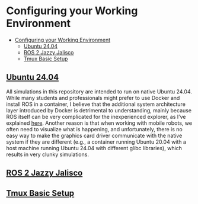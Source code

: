 # Configuring your Working Environment

- [Configuring your Working Environment](#configuring-your-working-environment)
  - [Ubuntu 24.04](#ubuntu-2404)
  - [ROS 2 Jazzy Jalisco](#ros-2-jazzy-jalisco)
  - [Tmux Basic Setup](#tmux-basic-setup)

## [Ubuntu 24.04](#ubuntu-2404)

All simulations in this repository are intended to run on native Ubuntu 24.04. While many students and professionals might prefer to use Docker and install ROS in a container, I believe that the additional system architecture layer introduced by Docker is detrimental to understanding, mainly because ROS itself can be very complicated for the inexperienced explorer, as I’ve explained [here](docs/motivation). Another reason is that when working with mobile robots, we often need to visualize what is happening, and unfortunately, there is no easy way to make the graphics card driver communicate with the native system if they are different (e.g., a container running Ubuntu 20.04 with a host machine running Ubuntu 24.04 with different glibc libraries), which results in very clunky simulations.

## [ROS 2 Jazzy Jalisco](#ros-2-jazzy-jalisco)



## [Tmux Basic Setup](#tmux-basic-setup)